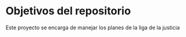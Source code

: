 # Objetivos del repositorio

Este proyecto se encarga de manejar los planes de la liga de la justicia

